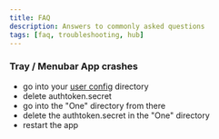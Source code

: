 ```yaml
---
title: FAQ
description: Answers to commonly asked questions
tags: [faq, troubleshooting, hub]
---
```


### Tray / Menubar App crashes

- go into your [user config](https://docs.zerotier.com/config#user) directory
- delete authtoken.secret
- go into the "One" directory from there
- delete the authtoken.secret in the "One" directory
- restart the app
